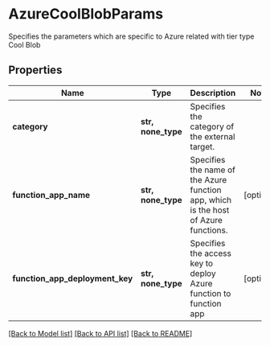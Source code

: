 # AzureCoolBlobParams

Specifies the parameters which are specific to Azure related with tier type Cool Blob

## Properties
Name | Type | Description | Notes
------------ | ------------- | ------------- | -------------
**category** | **str, none_type** | Specifies the category of the external target. | 
**function_app_name** | **str, none_type** | Specifies the name of the Azure function app, which is the host of Azure functions. | [optional] 
**function_app_deployment_key** | **str, none_type** | Specifies the access key to deploy Azure function to function app | [optional] 

[[Back to Model list]](../README.md#documentation-for-models) [[Back to API list]](../README.md#documentation-for-api-endpoints) [[Back to README]](../README.md)


